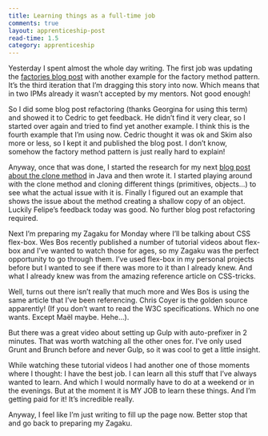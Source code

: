 ```yaml
---
title: Learning things as a full-time job
comments: true
layout: apprenticeship-post
read-time: 1.5
category: apprenticeship
---
```


Yesterday I spent almost the whole day writing. The first job was updating the [factories blog post](post-58) with another example for the factory method pattern. It’s the third iteration that I’m dragging this story into now. Which means that in two IPMs already it wasn’t accepted by my mentors. Not good enough!

<!--break-->

So I did some blog post refactoring (thanks Georgina for using this term) and showed it to Cedric to get feedback. He didn’t find it very clear, so I started over again and tried to find yet another example. I think this is the fourth example that I’m using now. Cedric thought it was ok and Skim also more or less, so I kept it and published the blog post. I don’t know, somehow the factory method pattern is just really hard to explain!

Anyway, once that was done, I started the research for my next [blog post about the clone method](post-64) in Java and then wrote it. I started playing around with the clone method and cloning different things (primitives, objects…) to see what the actual issue with it is. Finally I figured out an example that shows the issue about the method creating a shallow copy of an object. Luckily Felipe’s feedback today was good. No further blog post refactoring required.

Next I’m preparing my Zagaku for Monday where I’ll be talking about CSS flex-box. Wes Bos recently published a number of tutorial videos about flex-box and I’ve wanted to watch those for ages, so my Zagaku was the perfect opportunity to go through them. I’ve used flex-box in my personal projects before but I wanted to see if there was more to it than I already knew. And what I already knew was from the amazing reference article on CSS-tricks.

Well, turns out there isn’t really that much more and Wes Bos is using the same article that I’ve been referencing. Chris Coyer is the golden source apparently! (If you don’t want to read the W3C specifications. Which no one wants. Except Maël maybe. Hehe…).

But there was a great video about setting up Gulp with auto-prefixer in 2 minutes. That was worth watching all the other ones for. I’ve only used Grunt and Brunch before and never Gulp, so it was cool to get a little insight.

While watching these tutorial videos I had another one of those moments where I thought: I have the best job. I can learn all this stuff that I’ve always wanted to learn. And which I would normally have to do at a weekend or in the evenings. But at the moment it is MY JOB to learn these things. And I’m getting paid for it! It’s incredible really.

Anyway, I feel like I’m just writing to fill up the page now. Better stop that and go back to preparing my Zagaku.